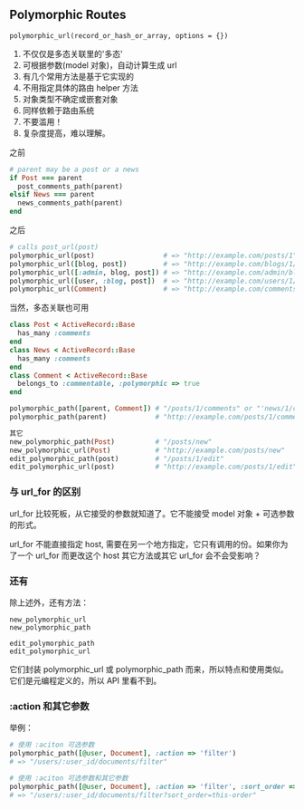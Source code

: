 ## Polymorphic Routes

`polymorphic_url(record_or_hash_or_array, options = {})`

1. 不仅仅是多态关联里的'多态'
2. 可根据参数(model 对象)，自动计算生成 url
3. 有几个常用方法是基于它实现的
4. 不用指定具体的路由 helper 方法
5. 对象类型不确定或嵌套对象
6. 同样依赖于路由系统
7. 不要滥用！
8. 复杂度提高，难以理解。

之前

```ruby
# parent may be a post or a news
if Post === parent
  post_comments_path(parent)
elsif News === parent
  news_comments_path(parent)
end
```

之后

```ruby
# calls post_url(post)
polymorphic_url(post)                 # => "http://example.com/posts/1"
polymorphic_url([blog, post])         # => "http://example.com/blogs/1/posts/1"
polymorphic_url([:admin, blog, post]) # => "http://example.com/admin/blogs/1/posts/1"
polymorphic_url([user, :blog, post])  # => "http://example.com/users/1/blog/posts/1"
polymorphic_url(Comment)              # => "http://example.com/comments"
```

当然，多态关联也可用

```ruby
class Post < ActiveRecord::Base
  has_many :comments
end
class News < ActiveRecord::Base
  has_many :comments
end
class Comment < ActiveRecord::Base
  belongs_to :commentable, :polymorphic => true
end
```

```ruby
polymorphic_path([parent, Comment]) # "/posts/1/comments" or "'news/1/comments"
polymorphic_path(parent)            # "http://example.com/posts/1/comments" or "http://example.com/news/1/comments"

其它
new_polymorphic_path(Post)          # "/posts/new"
new_polymorphic_url(Post)           # "http://example.com/posts/new"
edit_polymorphic_path(post)         # "/posts/1/edit"
edit_polymorphic_url(post)          # "http://example.com/posts/1/edit"
```

### 与 url_for 的区别

url_for 比较死板，从它接受的参数就知道了。它不能接受 model 对象 + 可选参数的形式。

url_for 不能直接指定 host, 需要在另一个地方指定，它只有调用的份。如果你为了一个 url_for 而更改这个 host 其它方法或其它 url_for 会不会受影响？

### 还有

除上述外，还有方法：

```
new_polymorphic_url
new_polymorphic_path

edit_polymorphic_path
edit_polymorphic_url
```

它们封装 polymorphic_url 或 polymorphic_path 而来，所以特点和使用类似。
它们是元编程定义的，所以 API 里看不到。

### :action 和其它参数

举例：

```ruby
# 使用 :aciton 可选参数
polymorphic_path([@user, Document], :action => 'filter')
# => "/users/:user_id/documents/filter"

# 使用 :aciton 可选参数和其它参数
polymorphic_path([@user, Document], :action => 'filter', :sort_order => 'this-order')
# => "/users/:user_id/documents/filter?sort_order=this-order"
```
